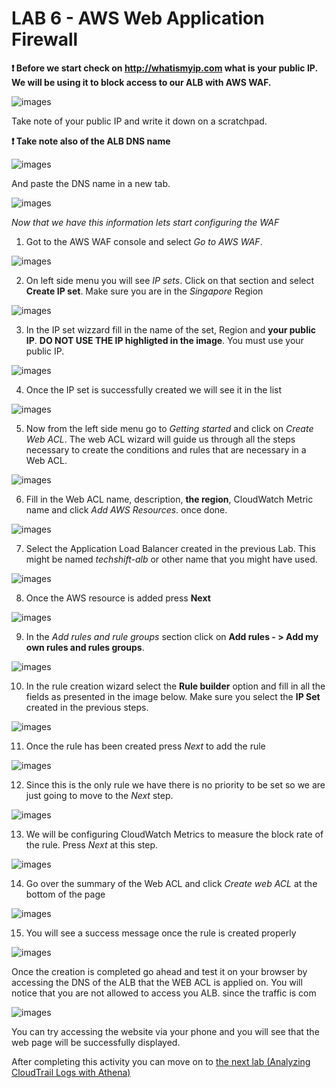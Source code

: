 # LAB 6 - AWS Web Application Firewall

**:heavy_exclamation_mark: Before we start check on http://whatismyip.com what is your public IP. We will be using it to block access to our ALB with AWS WAF.**

![images](images/0-whatismyip.png)

Take note of your public IP and write it down on a scratchpad.

**:heavy_exclamation_mark: Take note also of the ALB DNS name**

![images](images/alb-dns.png)

And paste the DNS name in a new tab.

![images](images/website.png)

*Now that we have this information lets start configuring the WAF*

1)  Got to the AWS WAF console and select *Go to AWS WAF*.

![images](images/0364236d876a9d7f3448dc62b86b5a07.png)

2) On left side menu you will see *IP sets*. Click on that section and select **Create IP set**. Make sure you are in the *Singapore* Region

![images](images/0-1-create-ip-set.png)

3) In the IP set wizzard fill in the name of the set, Region and **your public IP**. **DO NOT USE THE IP highligted in the image**. You must use your public IP.

![images](images/0-2-IP-set.png)

4) Once the IP set is successfully created we will see it in the list

![images](images/0-3-success-ip-list.png)

5)  Now from the left side menu go to *Getting started* and click on *Create Web ACL*. The web ACL wizard will guide us through all
    the steps necessary to create the conditions and rules that are necessary in a Web ACL.

![images](images/2-Create-Web-ACL.png)

6)  Fill in the Web ACL name, description, **the region**, CloudWatch Metric name  and click *Add AWS Resources*.
    once done.

![images](images/3-Name-the-Rule-Add-resource.png)

7) Select the Application Load Balancer created in the previous Lab. This might be named *techshift-alb* or other name that you might have used.

![images](images/3-1-add-alb.png)

8)  Once the AWS resource is added press **Next**

![images](images/4-Press-Next.png)

9)  In the *Add rules and rule groups* section click on **Add rules - > Add my own rules and rules groups**.

![images](images/5-add-rule.png)

10)  In the rule creation wizard select the **Rule builder** option and fill in all the fields as presented in the image below. Make sure you select the **IP Set** created in the previous steps.

![images](images/6-add-rule-content.png)

11)  Once the rule has been created press *Next* to add the rule

![images](images/7-add-rules-to-groups.png)

12)  Since this is the only rule we have there is no priority to be set so we are just going to move to the *Next* step.

![images](images/8-set-rule-priority.png)

13)  We will be configuring CloudWatch Metrics to measure the block rate of the rule. Press *Next* at this step.

![images](images/9-Configure-metrics.png)

14)  Go over the summary of the Web ACL and click *Create web ACL* at the bottom of the page

![images](images/10-create-web-acl.png)

15) You will see a success message once the rule is created properly

![images](images/11-completed.png)

Once the creation is completed go ahead and test it on your browser by accessing the DNS of the ALB that the WEB ACL is applied on. You will
notice that you are not allowed to access you ALB. since the traffic is com

![images](images/7205543d7b9f5e8b063fbe3a4b715446.png)

You can try accessing the website via your phone and you will see that the web page will be successfully displayed.

After completing this activity you can move on to [the next lab (Analyzing CloudTrail Logs with Athena)](../07-CT-Athena-Lab/README.md)
